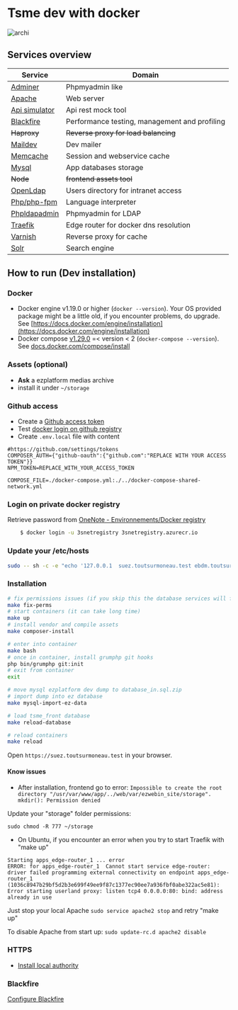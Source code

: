 Tsme dev with docker
==================================
 

![archi](../../app/Resources/doc/docker-compose.png)

## Services overview

| Service                                                           | Domain
|-------------------------------------------------------------------| ---
| [Adminer](https://hub.docker.com/_/adminer)                       | Phpmyadmin like  
| [Apache](https://hub.docker.com/_/httpd)                          | Web server
| [Api simulator](https://hub.docker.com/r/apimastery/apisimulator) | Api rest mock tool
| [Blackfire](https://hub.docker.com/r/blackfire/blackfire)         | Performance testing, management and profiling
| ~~Haproxy~~ <!--[Haproxy](https://hub.docker.com/_/haproxy) -->   | ~~Reverse proxy  for load balancing~~
| [Maildev](https://hub.docker.com/r/maildev/maildev)               | Dev mailer 
| [Memcache](https://hub.docker.com/_/memcached)                    | Session and webservice cache
| [Mysql](https://hub.docker.com/_/mysql)                           | App databases storage
| ~~Node~~ <!--[Node](https://hub.docker.com/_/node) -->            | ~~frontend assets tool~~ 
| [OpenLdap](https://hub.docker.com/r/osixia/openldap)              | Users directory for intranet access 
| [Php/php-fpm](https://hub.docker.com/_/php)                       | Language interpreter
| [Phpldapadmin](https://hub.docker.com/r/osixia/phpldapadmin)      | Phpmyadmin for LDAP  
| [Traefik](https://hub.docker.com/_/traefik)                       | Edge router for docker dns resolution 
| [Varnish](https://hub.docker.com/_/varnish)                       | Reverse proxy for cache
| [Solr](https://hub.docker.com/_/solr)                          | Search engine

## How to run (Dev installation)

### Docker
  * Docker engine v1.19.0 or higher (`docker --version`). Your OS provided package might be a little old, if you encounter problems, do upgrade. See [https://docs.docker.com/engine/installation](https://docs.docker.com/engine/installation)
  * Docker compose [v1.29.0](https://github.com/docker/compose/releases/tag/1.29.2) =< version < 2 (`docker-compose --version`). See [docs.docker.com/compose/install](https://docs.docker.com/compose/install/)

### Assets (optional)
 * **Ask** a ezplatform medias archive
 * install it under `~/storage`

### Github access
  * Create a [Github access token](https://github.com/settings/tokens/new?description=tsme-access-token&scopes=repo,read:packages) 
  * Test [docker login on github registry](https://help.github.com/en/packages/using-github-packages-with-your-projects-ecosystem/configuring-docker-for-use-with-github-packages#authenticating-with-a-personal-access-token)
  * Create `.env.local` file with content
```
#https://github.com/settings/tokens
COMPOSER_AUTH={"github-oauth":{"github.com":"REPLACE WITH YOUR ACCESS TOKEN"}}
NPM_TOKEN=REPLACE_WITH_YOUR_ACCESS_TOKEN

COMPOSE_FILE=./docker-compose.yml:./../docker-compose-shared-network.yml
```

### Login on private docker registry

 Retrieve password from [OneNote - Environnements/Docker registry](https://one4u.sharepoint.com/sites/TSME/_layouts/15/Doc.aspx?sourcedoc={5e0464b1-5308-49e3-ad86-064789f4f90c}&action=edit&wd=target%28Environnements.one%7C1c5f26d0-eba5-4bb3-bbc4-bdf0f1699f34%2FDocker%20Registry%7C7a6f6ddc-9434-4afa-8e5d-092a4509a242%2F%29)
 
```bash
    $ docker login -u 3snetregistry 3snetregistry.azurecr.io
```

### Update your /etc/hosts
```bash
sudo -- sh -c -e "echo '127.0.0.1  suez.toutsurmoneau.test ebdm.toutsurmoneau.test intranet.toutsurmoneau.test riuc-admin.toutsurmoneau.test api.toutsurmoneau.test adminer.toutsurmoneau.test apisimulator.toutsurmoneau.test' >> /etc/hosts"
```

### Installation

```bash
# fix permissions issues (if you skip this the database services will fail)
make fix-perms
# start containers (it can take long time)
make up
# install vendor and compile assets
make composer-install

# enter into container
make bash
# once in container, install grumphp git hooks
php bin/grumphp git:init
# exit from container
exit

# move mysql ezplatform dev dump to database_in.sql.zip
# import dump into ez database
make mysql-import-ez-data

# load tsme_front database
make reload-database

# reload containers
make reload
```

Open `https://suez.toutsurmoneau.test` in your browser.

#### Know issues

- After installation, frontend go to error: `Impossible to create the root directory "/usr/var/www/app/../web/var/ezwebin_site/storage". mkdir(): Permission denied`

Update your "storage" folder permissions:
```shell
sudo chmod -R 777 ~/storage
```

- On Ubuntu, if you encounter an error when you try to start Traefik with "make up" 
```shell
Starting apps_edge-router_1 ... error
ERROR: for apps_edge-router_1  Cannot start service edge-router: driver failed programming external connectivity on endpoint apps_edge-router_1 (1036c8947b29bf5d2b3e699f49ee9f87c1377ec90ee7a936fbf0abe322ac5e81): Error starting userland proxy: listen tcp4 0.0.0.0:80: bind: address already in use
```
Just stop your local Apache `sudo service apache2 stop` and retry "make up"

To disable Apache from start up: `sudo update-rc.d apache2 disable`

### HTTPS

- [Install local authority](https://github.com/Suezenv/tsmx/blob/master/Devops/certificate/README.md)


### Blackfire

[Configure Blackfire](../../app/Resources/doc/blackFire.md)
